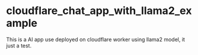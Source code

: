 # cloudflare_chat_app_with_llama2_example
This is a AI app use deployed on cloudflare worker using llama2 model, it just a test.
